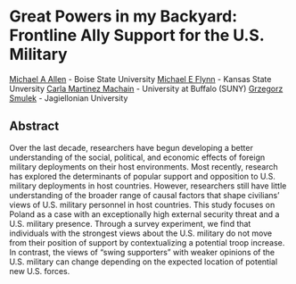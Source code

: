 
# Great Powers in my Backyard: Frontline Ally Support for the U.S. Military

[Michael A Allen](http://ma-allen.com/) - Boise State University
[Michael E Flynn](https://www.m-flynn.com/) - Kansas State Unversity
[Carla Martinez Machain](https://www.carlamm.com/) - University at
Buffalo (SUNY) [Grzegorz Smulek]() - Jagiellonian University

## Abstract

Over the last decade, researchers have begun developing a better
understanding of the social, political, and economic effects of foreign
military deployments on their host environments. Most recently, research
has explored the determinants of popular support and opposition to U.S.
military deployments in host countries. However, researchers still have
little understanding of the broader range of causal factors that shape
civilians’ views of U.S. military personnel in host countries. This
study focuses on Poland as a case with an exceptionally high external
security threat and a U.S. military presence. Through a survey
experiment, we find that individuals with the strongest views about the
U.S. military do not move from their position of support by
contextualizing a potential troop increase. In contrast, the views of
“swing supporters” with weaker opinions of the U.S. military can change
depending on the expected location of potential new U.S. forces.
